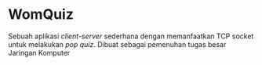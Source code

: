 # WomQuiz

Sebuah aplikasi _client-server_ sederhana dengan memanfaatkan TCP socket untuk melakukan _pop quiz_. Dibuat sebagai pemenuhan tugas besar Jaringan Komputer
